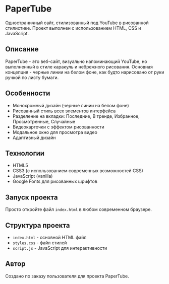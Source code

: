 # PaperTube

Одностраничный сайт, стилизованный под YouTube в рисованной стилистике. Проект выполнен с использованием HTML, CSS и JavaScript.

## Описание

PaperTube - это веб-сайт, визуально напоминающий YouTube, но выполненный в стиле каракуль и небрежного рисования. Основная концепция - черные линии на белом фоне, как будто нарисовано от руки ручкой по листу бумаги.

## Особенности

- Монохромный дизайн (черные линии на белом фоне)
- Рисованный стиль всех элементов интерфейса
- Разделение на вкладки: Последние, В тренде, Избранное, Просмотренные, Случайные
- Видеокарточки с эффектом рисованности
- Модальное окно для просмотра видео
- Адаптивный дизайн

## Технологии

- HTML5
- CSS3 (с использованием современных возможностей CSS)
- JavaScript (vanilla)
- Google Fonts для рисованных шрифтов

## Запуск проекта

Просто откройте файл `index.html` в любом современном браузере.

## Структура проекта

- `index.html` - основной HTML файл
- `styles.css` - файл стилей
- `script.js` - JavaScript для интерактивности

## Автор

Создано по заказу пользователя для проекта PaperTube.
